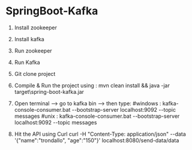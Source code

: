 # SpringBoot-Kafka

1. Install zookeeper
2. Install kafka
3. Run zookeeper
4. Run Kafka
5. Git clone project
6. Compile & Run the project using : 
mvn clean install && java -jar target\spring-boot-kafka.jar
7. Open terminal --> go to kafka bin --> then type:
#windows  : kafka-console-consumer.bat --bootstrap-server localhost:9092 --topic messages
#unix     : kafka-console-consumer.bat --bootstrap-server localhost:9092 --topic messages
   
8. Hit the API using Curl 
curl -H "Content-Type: application/json" --data '{"name":"trondallo", "age":"150"}' localhost:8080/send-data/data
